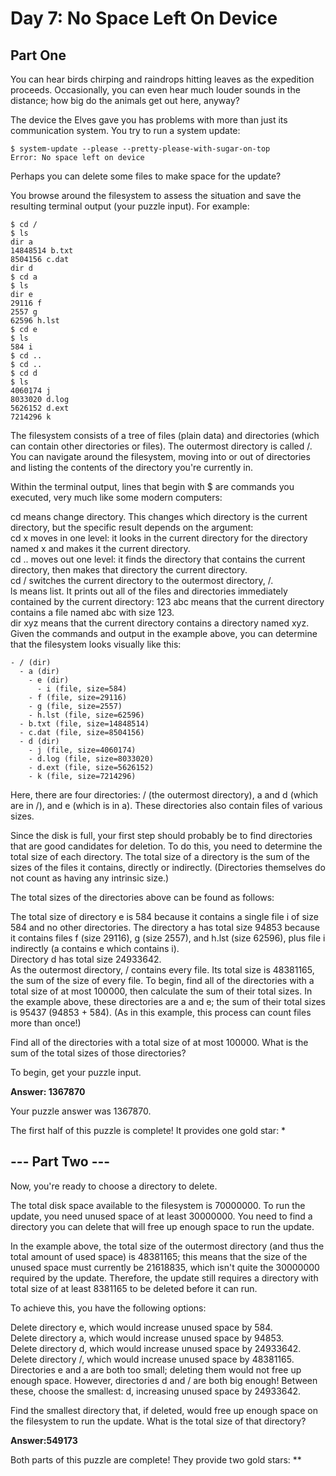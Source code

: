 # Day 7: No Space Left On Device 
## Part One
You can hear birds chirping and raindrops hitting leaves as the expedition proceeds. Occasionally, you can even hear much louder sounds in the distance; how big do the animals get out here, anyway?

The device the Elves gave you has problems with more than just its communication system. You try to run a system update:

~~~
$ system-update --please --pretty-please-with-sugar-on-top  
Error: No space left on device  
~~~
Perhaps you can delete some files to make space for the update?

You browse around the filesystem to assess the situation and save the resulting terminal output (your puzzle input). For example:

~~~
$ cd /  
$ ls  
dir a  
14848514 b.txt  
8504156 c.dat  
dir d  
$ cd a  
$ ls  
dir e  
29116 f  
2557 g  
62596 h.lst  
$ cd e  
$ ls  
584 i  
$ cd ..  
$ cd ..  
$ cd d  
$ ls  
4060174 j  
8033020 d.log  
5626152 d.ext  
7214296 k  
~~~
The filesystem consists of a tree of files (plain data) and directories (which can contain other directories or files). The outermost directory is called /. You can navigate around the filesystem, moving into or out of directories and listing the contents of the directory you're currently in.

Within the terminal output, lines that begin with $ are commands you executed, very much like some modern computers:

cd means change directory. This changes which directory is the current directory, but the specific result depends on the argument:  
cd x moves in one level: it looks in the current directory for the directory named x and makes it the current directory.  
cd .. moves out one level: it finds the directory that contains the current directory, then makes that directory the current directory.  
cd / switches the current directory to the outermost directory, /.  
ls means list. It prints out all of the files and directories immediately contained by the current directory:
123 abc means that the current directory contains a file named abc with size 123.  
dir xyz means that the current directory contains a directory named xyz.  
Given the commands and output in the example above, you can determine that the filesystem looks visually like this:  

~~~
- / (dir)
  - a (dir)
    - e (dir)
      - i (file, size=584)
    - f (file, size=29116)
    - g (file, size=2557)
    - h.lst (file, size=62596)
  - b.txt (file, size=14848514)
  - c.dat (file, size=8504156)
  - d (dir)
    - j (file, size=4060174)
    - d.log (file, size=8033020)
    - d.ext (file, size=5626152)
    - k (file, size=7214296)
~~~
Here, there are four directories: / (the outermost directory), a and d (which are in /), and e (which is in a). These directories also contain files of various sizes.

Since the disk is full, your first step should probably be to find directories that are good candidates for deletion. To do this, you need to determine the total size of each directory. The total size of a directory is the sum of the sizes of the files it contains, directly or indirectly. (Directories themselves do not count as having any intrinsic size.)

The total sizes of the directories above can be found as follows:

The total size of directory e is 584 because it contains a single file i of size 584 and no other directories.
The directory a has total size 94853 because it contains files f (size 29116), g (size 2557), and h.lst (size 62596), plus file i indirectly (a contains e which contains i).  
Directory d has total size 24933642.  
As the outermost directory, / contains every file. Its total size is 48381165, the sum of the size of every file.
To begin, find all of the directories with a total size of at most 100000, then calculate the sum of their total sizes. In the example above, these directories are a and e; the sum of their total sizes is 95437 (94853 + 584). (As in this example, this process can count files more than once!)  

Find all of the directories with a total size of at most 100000. What is the sum of the total sizes of those directories?

To begin, get your puzzle input.

**Answer: 1367870**

Your puzzle answer was 1367870.

The first half of this puzzle is complete! It provides one gold star: *

## --- Part Two ---
Now, you're ready to choose a directory to delete.

The total disk space available to the filesystem is 70000000. To run the update, you need unused space of at least 30000000. You need to find a directory you can delete that will free up enough space to run the update.

In the example above, the total size of the outermost directory (and thus the total amount of used space) is 48381165; this means that the size of the unused space must currently be 21618835, which isn't quite the 30000000 required by the update. Therefore, the update still requires a directory with total size of at least 8381165 to be deleted before it can run.

To achieve this, you have the following options:  

Delete directory e, which would increase unused space by 584.  
Delete directory a, which would increase unused space by 94853.  
Delete directory d, which would increase unused space by 24933642.  
Delete directory /, which would increase unused space by 48381165.  
Directories e and a are both too small; deleting them would not free up enough space. However, directories d and / are both big enough! Between these, choose the smallest: d, increasing unused space by 24933642.

Find the smallest directory that, if deleted, would free up enough space on the filesystem to run the update. What is the total size of that directory?

**Answer:549173**

Both parts of this puzzle are complete! They provide two gold stars: **